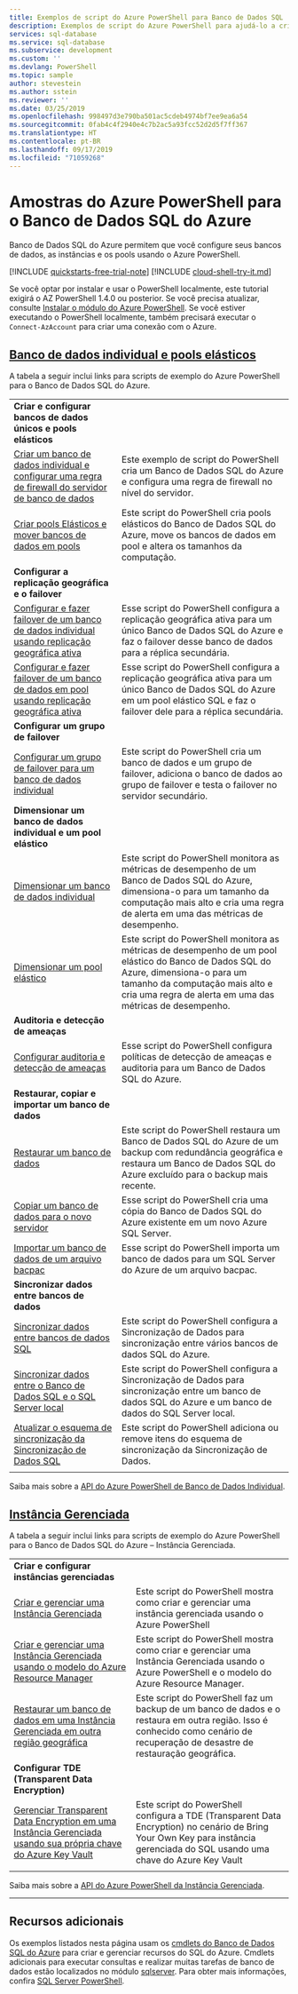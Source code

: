 ```yaml
---
title: Exemplos de script do Azure PowerShell para Banco de Dados SQL | Microsoft Docs
description: Exemplos de script do Azure PowerShell para ajudá-lo a criar e gerenciar servidores do Banco de Dados SQL do Azure, pools elásticos, bancos de dados e firewalls.
services: sql-database
ms.service: sql-database
ms.subservice: development
ms.custom: ''
ms.devlang: PowerShell
ms.topic: sample
author: stevestein
ms.author: sstein
ms.reviewer: ''
ms.date: 03/25/2019
ms.openlocfilehash: 998497d3e790ba501ac5cdeb4974bf7ee9ea6a54
ms.sourcegitcommit: 0fab4c4f2940e4c7b2ac5a93fcc52d2d5f7ff367
ms.translationtype: HT
ms.contentlocale: pt-BR
ms.lasthandoff: 09/17/2019
ms.locfileid: "71059268"
---
```

# <a name="azure-powershell-samples-for-azure-sql-database"></a>Amostras do Azure PowerShell para o Banco de Dados SQL do Azure

Banco de Dados SQL do Azure permitem que você configure seus bancos de dados, as instâncias e os pools usando o Azure PowerShell.

[!INCLUDE [quickstarts-free-trial-note](../../includes/quickstarts-free-trial-note.md)]
[!INCLUDE [cloud-shell-try-it.md](../../includes/cloud-shell-try-it.md)]

Se você optar por instalar e usar o PowerShell localmente, este tutorial exigirá o AZ PowerShell 1.4.0 ou posterior. Se você precisa atualizar, consulte [Instalar o módulo do Azure PowerShell](/powershell/azure/install-az-ps). Se você estiver executando o PowerShell localmente, também precisará executar o `Connect-AzAccount` para criar uma conexão com o Azure.

## <a name="single-database-and-elastic-poolstabsingle-database"></a>[Banco de dados individual e pools elásticos](#tab/single-database)

A tabela a seguir inclui links para scripts de exemplo do Azure PowerShell para o Banco de Dados SQL do Azure.

| |  |
|---|---|
|**Criar e configurar bancos de dados únicos e pools elásticos**||
| [Criar um banco de dados individual e configurar uma regra de firewall do servidor de banco de dados](scripts/sql-database-create-and-configure-database-powershell.md?toc=%2fpowershell%2fmodule%2ftoc.json) | Este exemplo de script do PowerShell cria um Banco de Dados SQL do Azure e configura uma regra de firewall no nível do servidor. |
| [Criar pools Elásticos e mover bancos de dados em pools](scripts/sql-database-move-database-between-pools-powershell.md?toc=%2fpowershell%2fmodule%2ftoc.json) | Este script do PowerShell cria pools elásticos do Banco de Dados SQL do Azure, move os bancos de dados em pool e altera os tamanhos da computação.|
|**Configurar a replicação geográfica e o failover**||
| [Configurar e fazer failover de um banco de dados individual usando replicação geográfica ativa](scripts/sql-database-setup-geodr-and-failover-database-powershell.md?toc=%2fpowershell%2fmodule%2ftoc.json)| Esse script do PowerShell configura a replicação geográfica ativa para um único Banco de Dados SQL do Azure e faz o failover desse banco de dados para a réplica secundária. |
| [Configurar e fazer failover de um banco de dados em pool usando replicação geográfica ativa](scripts/sql-database-setup-geodr-and-failover-pool-powershell.md?toc=%2fpowershell%2fmodule%2ftoc.json)| Esse script do PowerShell configura a replicação geográfica ativa para um único Banco de Dados SQL do Azure em um pool elástico SQL e faz o failover dele para a réplica secundária. |
|**Configurar um grupo de failover**||
| [Configurar um grupo de failover para um banco de dados individual](scripts/sql-database-add-single-db-to-failover-group-powershell.md?toc=%2fpowershell%2fmodule%2ftoc.json) | Este script do PowerShell cria um banco de dados e um grupo de failover, adiciona o banco de dados ao grupo de failover e testa o failover no servidor secundário. | 
|**Dimensionar um banco de dados individual e um pool elástico**||
| [Dimensionar um banco de dados individual](scripts/sql-database-monitor-and-scale-database-powershell.md?toc=%2fpowershell%2fmodule%2ftoc.json) | Este script do PowerShell monitora as métricas de desempenho de um Banco de Dados SQL do Azure, dimensiona-o para um tamanho da computação mais alto e cria uma regra de alerta em uma das métricas de desempenho. |
| [Dimensionar um pool elástico](scripts/sql-database-monitor-and-scale-pool-powershell.md?toc=%2fpowershell%2fmodule%2ftoc.json) | Este script do PowerShell monitora as métricas de desempenho de um pool elástico do Banco de Dados SQL do Azure, dimensiona-o para um tamanho da computação mais alto e cria uma regra de alerta em uma das métricas de desempenho. |
| **Auditoria e detecção de ameaças** |
| [Configurar auditoria e detecção de ameaças](scripts/sql-database-auditing-and-threat-detection-powershell.md?toc=%2fpowershell%2fmodule%2ftoc.json)| Esse script do PowerShell configura políticas de detecção de ameaças e auditoria para um Banco de Dados SQL do Azure. |
| **Restaurar, copiar e importar um banco de dados**||
| [Restaurar um banco de dados](scripts/sql-database-restore-database-powershell.md?toc=%2fpowershell%2fmodule%2ftoc.json)| Este script do PowerShell restaura um Banco de Dados SQL do Azure de um backup com redundância geográfica e restaura um Banco de Dados SQL do Azure excluído para o backup mais recente. |
| [Copiar um banco de dados para o novo servidor](scripts/sql-database-copy-database-to-new-server-powershell.md?toc=%2fpowershell%2fmodule%2ftoc.json)| Esse script do PowerShell cria uma cópia do Banco de Dados SQL do Azure existente em um novo Azure SQL Server. |
| [Importar um banco de dados de um arquivo bacpac](scripts/sql-database-import-from-bacpac-powershell.md?toc=%2fpowershell%2fmodule%2ftoc.json)| Esse script do PowerShell importa um banco de dados para um SQL Server do Azure de um arquivo bacpac. |
| **Sincronizar dados entre bancos de dados**||
| [Sincronizar dados entre bancos de dados SQL](scripts/sql-database-sync-data-between-sql-databases.md?toc=%2fpowershell%2fmodule%2ftoc.json) | Este script do PowerShell configura a Sincronização de Dados para sincronização entre vários bancos de dados SQL do Azure. |
| [Sincronizar dados entre o Banco de Dados SQL e o SQL Server local](scripts/sql-database-sync-data-between-azure-onprem.md?toc=%2fpowershell%2fmodule%2ftoc.json) | Este script do PowerShell configura a Sincronização de Dados para sincronização entre um banco de dados SQL do Azure e um banco de dados do SQL Server local. |
| [Atualizar o esquema de sincronização da Sincronização de Dados SQL](scripts/sql-database-sync-update-schema.md?toc=%2fpowershell%2fmodule%2ftoc.json) | Este script do PowerShell adiciona ou remove itens do esquema de sincronização da Sincronização de Dados. |
|||

Saiba mais sobre a [API do Azure PowerShell de Banco de Dados Individual](sql-database-single-databases-manage.md#powershell-manage-sql-database-servers-and-single-databases).

## <a name="managed-instancetabmanaged-instance"></a>[Instância Gerenciada](#tab/managed-instance)

A tabela a seguir inclui links para scripts de exemplo do Azure PowerShell para o Banco de Dados SQL do Azure – Instância Gerenciada.

| |  |
|---|---|
|**Criar e configurar instâncias gerenciadas**||
| [Criar e gerenciar uma Instância Gerenciada](scripts/sql-database-create-configure-managed-instance-powershell.md) | Este script do PowerShell mostra como criar e gerenciar uma instância gerenciada usando o Azure PowerShell |
| [Criar e gerenciar uma Instância Gerenciada usando o modelo do Azure Resource Manager](scripts/sql-managed-instance-create-powershell-azure-resource-manager-template.md?toc=%2fpowershell%2fmodule%2ftoc.json) | Este script do PowerShell mostra como criar e gerenciar uma Instância Gerenciada usando o Azure PowerShell e o modelo do Azure Resource Manager.|
| [Restaurar um banco de dados em uma Instância Gerenciada em outra região geográfica](scripts/sql-managed-instance-restore-geo-backup.md) | Este script do PowerShell faz um backup de um banco de dados e o restaura em outra região. Isso é conhecido como cenário de recuperação de desastre de restauração geográfica. |
| **Configurar TDE (Transparent Data Encryption)**||
| [Gerenciar Transparent Data Encryption em uma Instância Gerenciada usando sua própria chave do Azure Key Vault](scripts/transparent-data-encryption-byok-sql-managed-instance-powershell.md?toc=%2fpowershell%2fmodule%2ftoc.json)| Este script do PowerShell configura a TDE (Transparent Data Encryption) no cenário de Bring Your Own Key para instância gerenciada do SQL usando uma chave do Azure Key Vault|
|||

Saiba mais sobre a [API do Azure PowerShell da Instância Gerenciada](sql-database-managed-instance-create-manage.md#powershell-create-and-manage-managed-instances).

---

## <a name="additional-resources"></a>Recursos adicionais

Os exemplos listados nesta página usam os [cmdlets do Banco de Dados SQL do Azure](/powershell/module/az.sql/) para criar e gerenciar recursos do SQL do Azure. Cmdlets adicionais para executar consultas e realizar muitas tarefas de banco de dados estão localizados no módulo [sqlserver](/powershell/module/sqlserver/). Para obter mais informações, confira [SQL Server PowerShell](/sql/powershell/sql-server-powershell/).
